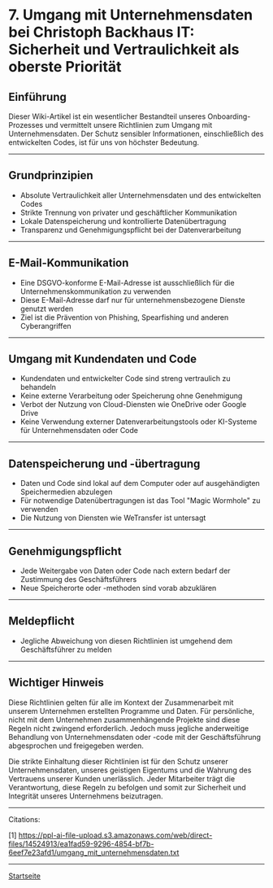 # 7. Umgang mit Unternehmensdaten bei Christoph Backhaus IT: Sicherheit und Vertraulichkeit als oberste Priorität

## Einführung

Dieser Wiki-Artikel ist ein wesentlicher Bestandteil unseres Onboarding-Prozesses und vermittelt unsere Richtlinien zum Umgang mit Unternehmensdaten. Der Schutz sensibler Informationen, einschließlich des entwickelten Codes, ist für uns von höchster Bedeutung.

---

## Grundprinzipien

- Absolute Vertraulichkeit aller Unternehmensdaten und des entwickelten Codes
- Strikte Trennung von privater und geschäftlicher Kommunikation
- Lokale Datenspeicherung und kontrollierte Datenübertragung
- Transparenz und Genehmigungspflicht bei der Datenverarbeitung

---

## E-Mail-Kommunikation

- Eine DSGVO-konforme E-Mail-Adresse ist ausschließlich für die Unternehmenskommunikation zu verwenden
- Diese E-Mail-Adresse darf nur für unternehmensbezogene Dienste genutzt werden
- Ziel ist die Prävention von Phishing, Spearfishing und anderen Cyberangriffen

---

## Umgang mit Kundendaten und Code

- Kundendaten und entwickelter Code sind streng vertraulich zu behandeln
- Keine externe Verarbeitung oder Speicherung ohne Genehmigung
- Verbot der Nutzung von Cloud-Diensten wie OneDrive oder Google Drive
- Keine Verwendung externer Datenverarbeitungstools oder KI-Systeme für Unternehmensdaten oder Code

---

## Datenspeicherung und -übertragung

- Daten und Code sind lokal auf dem Computer oder auf ausgehändigten Speichermedien abzulegen
- Für notwendige Datenübertragungen ist das Tool "Magic Wormhole" zu verwenden
- Die Nutzung von Diensten wie WeTransfer ist untersagt

---

## Genehmigungspflicht

- Jede Weitergabe von Daten oder Code nach extern bedarf der Zustimmung des Geschäftsführers
- Neue Speicherorte oder -methoden sind vorab abzuklären

---

## Meldepflicht

- Jegliche Abweichung von diesen Richtlinien ist umgehend dem Geschäftsführer zu melden

---

## Wichtiger Hinweis

Diese Richtlinien gelten für alle im Kontext der Zusammenarbeit mit unserem Unternehmen erstellten Programme und Daten. Für persönliche, nicht mit dem Unternehmen zusammenhängende Projekte sind diese Regeln nicht zwingend erforderlich. Jedoch muss jegliche anderweitige Behandlung von Unternehmensdaten oder -code mit der Geschäftsführung abgesprochen und freigegeben werden.

Die strikte Einhaltung dieser Richtlinien ist für den Schutz unserer Unternehmensdaten, unseres geistigen Eigentums und die Wahrung des Vertrauens unserer Kunden unerlässlich. Jeder Mitarbeiter trägt die Verantwortung, diese Regeln zu befolgen und somit zur Sicherheit und Integrität unseres Unternehmens beizutragen.

---

Citations:

[1] <https://ppl-ai-file-upload.s3.amazonaws.com/web/direct-files/14524913/ea1fad59-9296-4854-bf7b-6eef7e23afd1/umgang_mit_unternehmensdaten.txt>

---

[Startseite](../../README.md)
